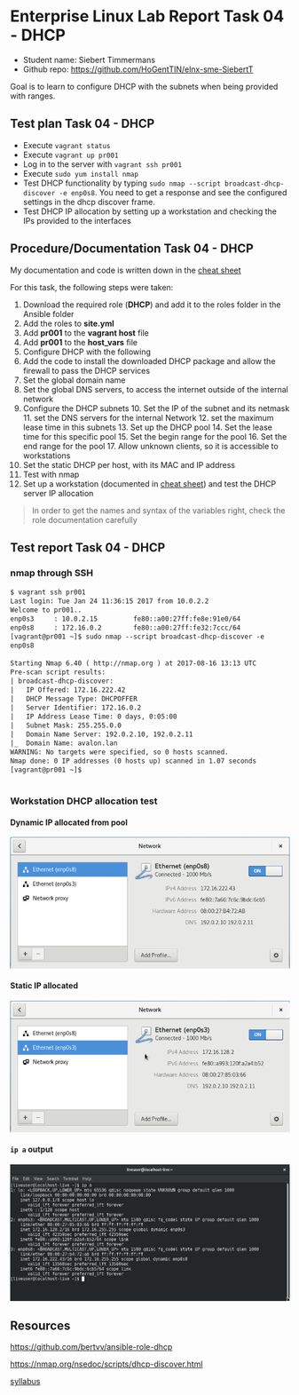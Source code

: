 # Enterprise Linux Lab Report Task 04 - DHCP

- Student name: Siebert Timmermans
- Github repo: <https://github.com/HoGentTIN/elnx-sme-SiebertT>

Goal is to learn to configure DHCP with the subnets when being provided with ranges.

## Test plan Task 04 - DHCP

- Execute `vagrant status`
- Execute `vagrant up pr001`
- Log in to the server with `vagrant ssh pr001`
- Execute `sudo yum install nmap`
- Test DHCP functionality by typing `sudo nmap --script broadcast-dhcp-discover -e enp0s8`. You need to get a response and see the configured settings in the dhcp discover frame.
- Test DHCP IP allocation by setting up a workstation and checking the IPs provided to the interfaces


## Procedure/Documentation Task 04 - DHCP
My documentation and code is written down in the [cheat sheet](https://github.com/HoGentTIN/elnx-sme-SiebertT/blob/master/report/Task%2004%20DHCP/cheat-sheet%20DHCP.md)

For this task, the following steps were taken:

1. Download the required role (**DHCP**) and add it to the roles folder in the Ansible folder
2. Add the roles to **site.yml**
3. Add **pr001** to the **vagrant host** file
4. Add **pr001** to the **host_vars** file
5. Configure DHCP with the following
  6. Add the code to install the downloaded DHCP package and allow the firewall to pass the DHCP services
  7. Set the global domain name
  8. Set the global DNS servers, to access the internet outside of the internal network
  9. Configure the DHCP subnets
    10. Set the IP of the subnet and its netmask
    11. set the DNS servers for the internal Network
    12. set the maximum lease time in this subnets
    13. Set up the DHCP pool
      14. Set the lease time for this specific pool
      15. Set the begin range for the pool
      16. Set the end range for the pool
      17. Allow unknown clients, so it is accessible to workstations
  18. Set the static DHCP per host, with its MAC and IP address
10. Test with nmap
11. Set up a workstation (documented in [cheat sheet](https://github.com/HoGentTIN/elnx-sme-SiebertT/blob/master/report/Task%2004%20DHCP/cheat-sheet%20DHCP.md)) and test the DHCP server IP allocation


> In order to get the names and syntax of the variables right, check the role documentation carefully


## Test report Task 04 - DHCP

### nmap through SSH

```
$ vagrant ssh pr001
Last login: Tue Jan 24 11:36:15 2017 from 10.0.2.2
Welcome to pr001..
enp0s3     : 10.0.2.15         fe80::a00:27ff:fe8e:91e0/64
enp0s8     : 172.16.0.2        fe80::a00:27ff:fe32:7ccc/64
[vagrant@pr001 ~]$ sudo nmap --script broadcast-dhcp-discover -e enp0s8

Starting Nmap 6.40 ( http://nmap.org ) at 2017-08-16 13:13 UTC
Pre-scan script results:
| broadcast-dhcp-discover:
|   IP Offered: 172.16.222.42
|   DHCP Message Type: DHCPOFFER
|   Server Identifier: 172.16.0.2
|   IP Address Lease Time: 0 days, 0:05:00
|   Subnet Mask: 255.255.0.0
|   Domain Name Server: 192.0.2.10, 192.0.2.11
|_  Domain Name: avalon.lan
WARNING: No targets were specified, so 0 hosts scanned.
Nmap done: 0 IP addresses (0 hosts up) scanned in 1.07 seconds
[vagrant@pr001 ~]$


```

### Workstation DHCP allocation test
#### Dynamic IP allocated from pool
![](assets/markdown-img-paste-20170816153610531.png)

#### Static IP allocated

![](assets/markdown-img-paste-20170816153724787.png)

#### `ip a` output

![](assets/markdown-img-paste-20170816154617602.png)

## Resources

https://github.com/bertvv/ansible-role-dhcp

https://nmap.org/nsedoc/scripts/dhcp-discover.html

[syllabus](https://chamilo.hogent.be/Chamilo/Libraries/Resources/Javascript/Plugin/PDFJS/web/viewer.html?file=https%3A%2F%2Fchamilo.hogent.be%2Findex.php%3Fapplication%3DChamilo%255CCore%255CRepository%26go%3DDocumentDownloader%26object%3D2327320%26security_code%3D24ed8910204771c621e8dae1f7cbad0e2148b8bc%26display%3D1)
